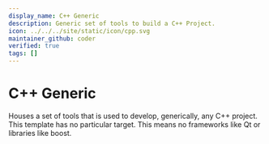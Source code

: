 ```yaml
---
display_name: C++ Generic
description: Generic set of tools to build a C++ Project.
icon: ../../../site/static/icon/cpp.svg
maintainer_github: coder
verified: true
tags: []
---
```


# C++ Generic

Houses a set of tools that is used to develop, generically, any C++ project. This template has no particular target. This means no frameworks like Qt or libraries like boost.